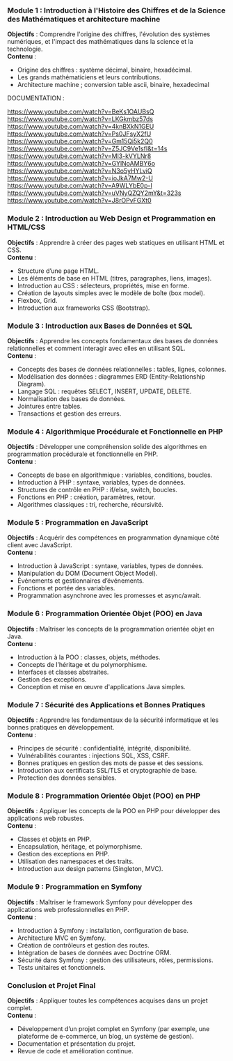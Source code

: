 ### Module 1 : Introduction à l'Histoire des Chiffres et de la Science des Mathématiques et architecture machine
**Objectifs** : Comprendre l'origine des chiffres, l'évolution des systèmes numériques, et l'impact des mathématiques dans la science et la technologie.  
**Contenu** :
- Origine des chiffres : système décimal, binaire, hexadécimal.
- Les grands mathématiciens et leurs contributions.
- Architecture machine ; conversion table ascii, binaire, hexadecimal
  
DOCUMENTATION :  

https://www.youtube.com/watch?v=BeKs1OAUBsQ
https://www.youtube.com/watch?v=LKGkmbz57ds
https://www.youtube.com/watch?v=4knBXkN1GEU  
https://www.youtube.com/watch?v=Ps0JFsyX2fU  
https://www.youtube.com/watch?v=Gm15Qi5k2Q0  
https://www.youtube.com/watch?v=Z5JC9Ve1sfI&t=14s  
https://www.youtube.com/watch?v=Ml3-kVYLNr8  
https://www.youtube.com/watch?v=GYlNoAMBY6o  
https://www.youtube.com/watch?v=N3o5yHYLviQ  
https://www.youtube.com/watch?v=ioJkA7Mw2-U  
https://www.youtube.com/watch?v=A9WLYbE0p-I  
https://www.youtube.com/watch?v=uVNyQZQY2mY&t=323s  
https://www.youtube.com/watch?v=J8rOPvFGXt0  


### Module 2 : Introduction au Web Design et Programmation en HTML/CSS
**Objectifs** : Apprendre à créer des pages web statiques en utilisant HTML et CSS.  
**Contenu** :
- Structure d’une page HTML.
- Les éléments de base en HTML (titres, paragraphes, liens, images).
- Introduction au CSS : sélecteurs, propriétés, mise en forme.
- Création de layouts simples avec le modèle de boîte (box model).
- Flexbox, Grid.
- Introduction aux frameworks CSS (Bootstrap).

### Module 3 : Introduction aux Bases de Données et SQL
**Objectifs** : Apprendre les concepts fondamentaux des bases de données relationnelles et comment interagir avec elles en utilisant SQL.  
**Contenu** :
- Concepts des bases de données relationnelles : tables, lignes, colonnes.
- Modélisation des données : diagrammes ERD (Entity-Relationship Diagram).
- Langage SQL : requêtes SELECT, INSERT, UPDATE, DELETE.
- Normalisation des bases de données.
- Jointures entre tables.
- Transactions et gestion des erreurs.

### Module 4 : Algorithmique Procédurale et Fonctionnelle en PHP
**Objectifs** : Développer une compréhension solide des algorithmes en programmation procédurale et fonctionnelle en PHP.  
**Contenu** :
- Concepts de base en algorithmique : variables, conditions, boucles.
- Introduction à PHP : syntaxe, variables, types de données.
- Structures de contrôle en PHP : if/else, switch, boucles.
- Fonctions en PHP : création, paramètres, retour.
- Algorithmes classiques : tri, recherche, récursivité.

### Module 5 : Programmation en JavaScript
**Objectifs** : Acquérir des compétences en programmation dynamique côté client avec JavaScript.  
**Contenu** :
- Introduction à JavaScript : syntaxe, variables, types de données.
- Manipulation du DOM (Document Object Model).
- Événements et gestionnaires d’événements.
- Fonctions et portée des variables.
- Programmation asynchrone avec les promesses et async/await.

### Module 6 : Programmation Orientée Objet (POO) en Java
**Objectifs** : Maîtriser les concepts de la programmation orientée objet en Java.  
**Contenu** :
- Introduction à la POO : classes, objets, méthodes.
- Concepts de l’héritage et du polymorphisme.
- Interfaces et classes abstraites.
- Gestion des exceptions.
- Conception et mise en œuvre d'applications Java simples.

### Module 7 : Sécurité des Applications et Bonnes Pratiques
**Objectifs** : Apprendre les fondamentaux de la sécurité informatique et les bonnes pratiques en développement.  
**Contenu** :
- Principes de sécurité : confidentialité, intégrité, disponibilité.
- Vulnérabilités courantes : injections SQL, XSS, CSRF.
- Bonnes pratiques en gestion des mots de passe et des sessions.
- Introduction aux certificats SSL/TLS et cryptographie de base.
- Protection des données sensibles.

### Module 8 : Programmation Orientée Objet (POO) en PHP
**Objectifs** : Appliquer les concepts de la POO en PHP pour développer des applications web robustes.  
**Contenu** :
- Classes et objets en PHP.
- Encapsulation, héritage, et polymorphisme.
- Gestion des exceptions en PHP.
- Utilisation des namespaces et des traits.
- Introduction aux design patterns (Singleton, MVC).

### Module 9 : Programmation en Symfony
**Objectifs** : Maîtriser le framework Symfony pour développer des applications web professionnelles en PHP.  
**Contenu** :
- Introduction à Symfony : installation, configuration de base.
- Architecture MVC en Symfony.
- Création de contrôleurs et gestion des routes.
- Intégration de bases de données avec Doctrine ORM.
- Sécurité dans Symfony : gestion des utilisateurs, rôles, permissions.
- Tests unitaires et fonctionnels.

### Conclusion et Projet Final
**Objectifs** : Appliquer toutes les compétences acquises dans un projet complet.  
**Contenu** :
- Développement d’un projet complet en Symfony (par exemple, une plateforme de e-commerce, un blog, un système de gestion).
- Documentation et présentation du projet.
- Revue de code et amélioration continue.
